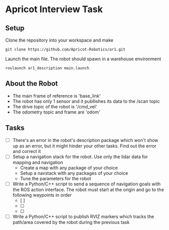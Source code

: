 # Apricot Interview Task

## Setup
Clone the repository into your workspace and make 
```
git clone https://github.com/Apricot-Robotics/ar1.git
```
Launch the main file. The robot should spawn in a warehouse environment
```
roslaunch ar1_description main.launch
```

## About the Robot
- The main frame of reference is 'base_link'
- The robot has only 1 sensor and it publlishes its data to the /scan topic
- The drive topic of the robot is '/cmd_vel'
- The odometry topic and frame are 'odom'

## Tasks
- [ ] There's an error in the robot's description package which won't show up as an error, but it might hinder your other tasks. Find out the error and correct it
- [ ] Setup a navigation stack for the robot. Use only the lidar data for mapping and navigation
  - Create a map with any package of your choice
  - Setup a navstack with any packages of your choice
  - Tune the parameters for the robot
- [ ] Write a Python/C++ script to send a sequence of navigation goals with the ROS action interface. The robot must start at the origin and go to the following waypoints in order
  - [ ]
  - [ ]
  - [ ]
- [ ] Write a Python/C++ script to publish RVIZ markers which tracks the path/area covered by the robot during the previous task
